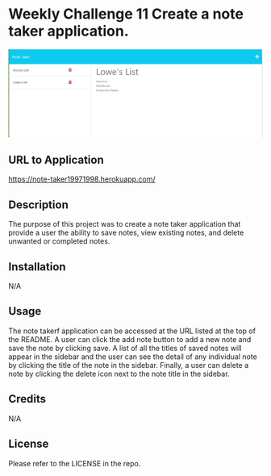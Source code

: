 # Weekly Challenge 11 Create a note taker application.

![](./public/assets/images/note-taker.jpg)


## URL to Application

https://note-taker19971998.herokuapp.com/

## Description

The purpose of this project was to create a note taker application that provide a user the ability to save notes, view existing notes, and delete unwanted or completed notes. 

## Installation

N/A

## Usage

The note takerf application can be accessed at the URL listed at the top of the README.  A user can click the add note button to add a new note and save the note by clicking save.  A list of all the titles of saved notes will appear in the sidebar and the user can see the detail of any individual note by clicking the title of the note in the sidebar.  Finally, a user can delete a note by clicking the delete icon next to the note title in the sidebar.

## Credits

N/A

## License

Please refer to the LICENSE in the repo.

